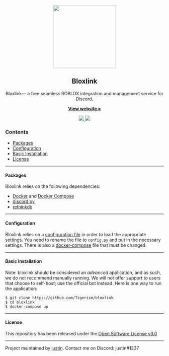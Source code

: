 <div align="center">
    <img src="https://cdn.discordapp.com/attachments/412792774581026828/453797898170269698/bloxlink.svg" height="200" width="200">
    <h2>Bloxlink</h2>
    <p align="center">
        <p>Bloxlink— a free seamless ROBLOX integration and management service for Discord.</p>
        <a href="https://blox.link">
            <b>View website »</b>
        </a>
    </p>
</div>
<p align="center">
    <a href="https://blox.link">
        <img src="https://img.shields.io/website-up-down-green-red/https/blox.link.svg?label=website">
    </a>
    <a href="https://discord.gg/g4Z2Pbx">
        <img src="https://img.shields.io/discord/372036754078826496.svg">
    </a>
</p>

### Contents
* [Packages](#packages)
* [Configuration](#configuration)
* [Basic Installation](#basic-installation)
* [License](#license)

------------------
#### Packages
Bloxlink relies on the following dependencies:
* [Docker](https://www.docker.com/) and [Docker Compose](https://docs.docker.com/compose/)
* [discord.py](https://github.com/Rapptz/discord.py)
* [rethinkdb](https://rethinkdb.com)

------------------
#### Configuration
Bloxlink relies on a [configuration file](https://github.com/Tigerism/bloxlink/blob/master/config.py.example) in order to load the appropriate settings. You need to rename the file to ``config.py`` and put in the necessary settings. There is also a [docker-compose](https://github.com/Tigerism/bloxlink/blob/master/docker-compose.yml) file that must be changed.

------------------
#### Basic Installation
Note: bloxlink should be considered an _advanced_ application, and as such, we do not recommend manually running. We will not offer support to users that choose to self-host; use the official bot instead. Here is one way to run the application:
```
$ git clone https://github.com/Tigerism/bloxlink
$ cd bloxlink
$ docker-compose up
```

------------------
#### License
This repository has been released under the [Open Software License v3.0](LICENSE)

------------------
Project maintained by [justin](https://github.com/Tigerism).
Contact me on Discord: justin#1337
